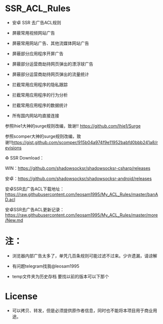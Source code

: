 # SSR_ACL_Rules
* 安卓 SSR 去广告ACL规则

* 屏蔽常用视频网站广告
* 屏蔽常用网站广告、其他流媒体网站广告
* 屏蔽部分应用程序开屏广告
* 屏蔽部分运营商劫持网页弹出的漂浮球广告
* 屏蔽部分运营商劫持网页弹出的流量统计
* 拦截常用应用程序的隐私跟踪
* 拦截常用应用程序的行为分析
* 拦截常用应用程序的数据统计
* 所有国内网站均直接连接

参照lhie1大神的surge规则改编，致谢!! https://github.com/lhie1/Surge

参照scomper大神的surge规则改编，致谢!!https://gist.github.com/scomper/915b04a974f9e11952babfd0bbb241a8/revisions

♻️ SSR Download：

WIN：https://github.com/shadowsocksr/shadowsocksr-csharp/releases

安卓：https://github.com/shadowsocksr/shadowsocksr-android/releases

安卓SSR去广告ACL下载地址：https://raw.githubusercontent.com/leosam1995/My_ACL_Rules/master/banAD.acl

安卓SSR去广告ACL更新记录：https://raw.githubusercontent.com/leosam1995/My_ACL_Rules/master/more/New.md

# 注：
* 浏览器内部广告太多了，单凭几百条规则可能过滤不过来。少许遗漏，请谅解
* 有问题telegram找我@leosam1995

* temp文件夹为历史存档 要找以前的版本可以下那个

# License

* 可以拷贝、转发，但是必须提供原作者信息，同时也不能将本项目用于商业用途。
